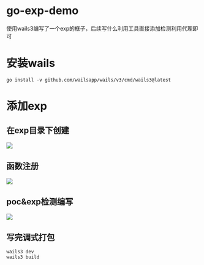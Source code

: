 # go-exp-demo
使用wails3编写了一个exp的框子，后续写什么利用工具直接添加检测利用代理即可

# 安装wails
```
go install -v github.com/wailsapp/wails/v3/cmd/wails3@latest
```
# 添加exp

## 在exp目录下创建

![](https://changge1001.oss-cn-nanjing.aliyuncs.com/img/25-03/20250728142656.png)

## 函数注册

![](https://changge1001.oss-cn-nanjing.aliyuncs.com/img/25-03/20250728142745.png)

## poc&exp检测编写

![](https://changge1001.oss-cn-nanjing.aliyuncs.com/img/25-03/20250728142949.png)

## 写完调式打包

```
wails3 dev   
wails3 build
```

